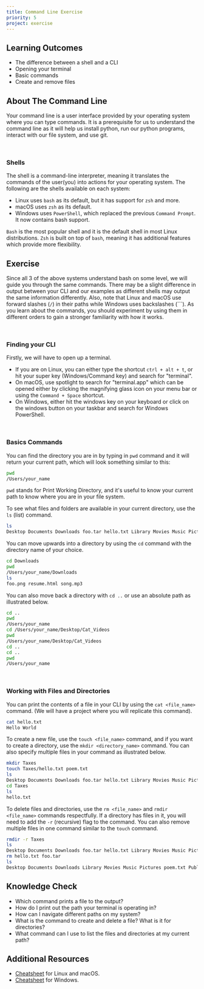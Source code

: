 ```yaml
---
title: Command Line Exercise
priority: 5
project: exercise
---
```


## Learning Outcomes

- The difference between a shell and a CLI
- Opening your terminal
- Basic commands
- Create and remove files



## About The Command Line

Your command line is a user interface provided by your operating system where you can type commands. It is a prerequisite for us to understand the command line as it will help us install python, run our python programs, interact with our file system, and use git.

<br>

### Shells

The shell is a command-line interpreter, meaning it translates the commands of the user(you) into actions for your operating system.
The following are the shells available on each system:

- Linux uses `bash` as its default, but it has support for `zsh` and more.
- macOS uses `zsh` as its default.
- Windows uses `PowerShell`, which replaced the previous `Command Prompt`. It now contains bash support.

`Bash` is the most popular shell and it is the default shell in most Linux distributions. `Zsh` is built on top of `bash`, meaning it has additional features which provide more flexibility.



## Exercise

Since all 3 of the above systems understand bash on some level, we will guide you through the same commands. There may be a slight difference in output between your CLI and our examples as different shells may output the same information differently. Also, note that Linux and macOS use forward slashes (`/`) in their paths while Windows uses backslashes (`\``). As you learn about the commands, you should experiment by using them in different orders to gain a stronger familiarity with how it works.

<br>

### Finding your CLI

Firstly, we will have to open up a terminal.

- If you are on Linux, you can either type the shortcut `ctrl + alt + t`, or hit your super key (Windows/Command key) and search for "terminal".
- On macOS, use spotlight to search for "terminal.app" which can be opened either by clicking the magnifying glass icon on your menu bar or using the `Command + Space` shortcut.
- On Windows, either hit the windows key on your keyboard or click on the windows button on your taskbar and search for Windows PowerShell.

<br>

### Basics Commands

You can find the directory you are in by typing in `pwd` command and it will return your current path, which will look something similar to this:

```bash
pwd
/Users/your_name
```

`pwd` stands for Print Working Directory, and it's useful to know your current path to know where you are in your file system.

To see what files and folders are available in your current directory, use the `ls` (list) command.

```bash
ls
Desktop Documents Downloads foo.tar hello.txt Library Movies Music Pictures Public
```

You can move upwards into a directory by using the `cd` command with the directory name of your choice.

```bash
cd Downloads
pwd
/Users/your_name/Downloads
ls
foo.png resume.html song.mp3
```

You can also move back a directory with `cd ..` or use an absolute path as illustrated below.

```bash
cd ..
pwd
/Users/your_name
cd /Users/your_name/Desktop/Cat_Videos
pwd
/Users/your_name/Desktop/Cat_Videos
cd ..
cd ..
pwd
/Users/your_name
```

<br>

### Working with Files and Directories

You can print the contents of a file in your CLI by using the `cat <file_name>` command. (We will have a project where you will replicate this command).

```bash
cat hello.txt
Hello World
```

To create a new file, use the `touch <file_name>` command, and if you want to create a directory, use the `mkdir <directory_name>` command. You can also specify multiple files in your command as illustrated below.

```bash
mkdir Taxes
touch Taxes/hello.txt poem.txt
ls
Desktop Documents Downloads foo.tar hello.txt Library Movies Music Pictures poem.txt Public Taxes
cd Taxes
ls
hello.txt
```

To delete files and directories, use the `rm <file_name>` and `rmdir <file_name>` commands respectfully. If a directory has files in it, you will need to add the `-r` (recursive) flag to the command. You can also remove multiple files in one command similar to the `touch` command.

```bash
rmdir -r Taxes
ls
Desktop Documents Downloads foo.tar hello.txt Library Movies Music Pictures poem.txt Public
rm hello.txt foo.tar
ls
Desktop Documents Downloads Library Movies Music Pictures poem.txt Public
```



## Knowledge Check

- Which command prints a file to the output?
- How do I print out the path your terminal is operating in?
- How can I navigate different paths on my system?
- What is the command to create and delete a file? What is it for directories?
- What command can I use to list the files and directories at my current path?


## Additional Resources

- [Cheatsheet](https://www.guru99.com/linux-commands-cheat-sheet.html) for Linux and macOS.
- [Cheatsheet](https://serverspace.us/support/help/windows-cmd-commands-cheat-sheet/#:~:text=Windows%20CMD%20Commands%20Cheat%20Sheet%201%20Files%20and,Command%20Line%20Setup%20CLS%20-%20Clears%20screen%20) for Windows.
